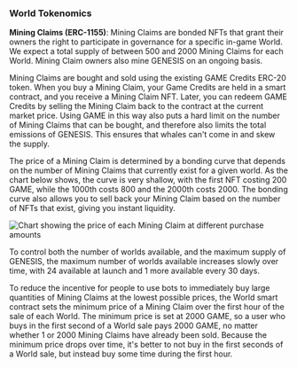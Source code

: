 <h3>World Tokenomics</h3>
<p><b>Mining Claims (ERC-1155)</b>: Mining Claims are bonded NFTs that grant their owners the right to participate in governance for a specific in-game World. We expect a total supply of between 500 and 2000 Mining Claims for each World. Mining Claim owners also mine GENESIS on an ongoing basis.</p> 
<p>Mining Claims are bought and sold using the existing GAME Credits ERC-20 token. When you buy a Mining Claim, your Game Credits are held in a smart contract, and you receive a Mining Claim NFT. Later, you can redeem GAME Credits by selling the Mining Claim back to the contract at the current market price. Using GAME in this way also puts a hard limit on the number of Mining Claims that can be bought, and therefore also limits the total emissions of GENESIS. This ensures that whales can't come in and skew the supply.</p>
<p>The price of a Mining Claim is determined by a bonding curve that depends on the number of Mining Claims that currently exist for a given world. As the chart below shows, the curve is very shallow, with the first NFT costing 200 GAME, while the 1000th costs 800 and the 2000th costs 2000. The bonding curve also allows you to sell back your Mining Claim based on the number of NFTs that exist, giving you instant liquidity.</p>
<img class="full-image" src={{"assets/images/world_price_chart.svg"|relative_url}} alt="Chart showing the price of each Mining Claim at different purchase amounts">
<p>To control both the number of worlds available, and the maximum supply of GENESIS, the maximum number of worlds available increases slowly over time, with 24 available at launch and 1 more available every 30 days.</p>
<p>To reduce the incentive for people to use bots to immediately buy large quantities of Mining Claims at the lowest possible prices, the World smart contract sets the minimum price of a Mining Claim over the first hour of the sale of each World. The minimum price is set at 2000 GAME, so a user who buys in the first second of a World sale pays 2000 GAME, no matter whether 1 or 2000 Mining Claims have already been sold. Because the minimum price drops over time, it's better to not buy in the first seconds of a World sale, but instead buy some time during the first hour.</p>
